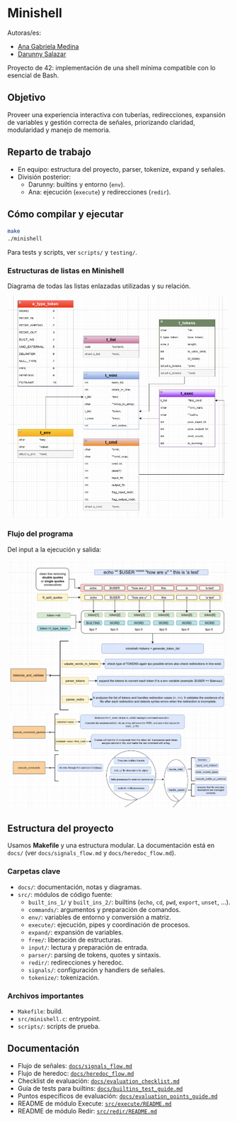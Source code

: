 # Minishell

Autoras/es:
- [Ana Gabriela Medina](https://github.com/Anagamedina)
- [Darunny Salazar](https://github.com/Daruuu)

Proyecto de 42: implementación de una shell mínima compatible con lo esencial de Bash.

## Objetivo
Proveer una experiencia interactiva con tuberías, redirecciones, expansión de variables y gestión correcta de señales, priorizando claridad, modularidad y manejo de memoria.

## Reparto de trabajo
- En equipo: estructura del proyecto, parser, tokenize, expand y señales.
- División posterior:
  - Darunny: builtins y entorno (`env`).
  - Ana: ejecución (`execute`) y redirecciones (`redir`).

## Cómo compilar y ejecutar
```bash
make
./minishell
```
Para tests y scripts, ver `scripts/` y `testing/`.

### Estructuras de listas en Minishell

Diagrama de todas las listas enlazadas utilizadas y su relación.

<img src="https://raw.githubusercontent.com/Anagamedina/Minishell/main/docs/images/structure_list.png" width="500" height="500">

### Flujo del programa

Del input a la ejecución y salida:

<img src="https://raw.githubusercontent.com/Anagamedina/Minishell/main/docs/images/tokenize_and_validate_01.png" >

<img src="https://raw.githubusercontent.com/Anagamedina/Minishell/main/docs/images/execute.png">

## Estructura del proyecto

Usamos **Makefile** y una estructura modular. La documentación está en `docs/` (ver `docs/signals_flow.md` y `docs/heredoc_flow.md`).

### Carpetas clave

- `docs/`: documentación, notas y diagramas.
- `src/`: módulos de código fuente:
  - `built_ins_1/` y `built_ins_2/`: builtins (`echo`, `cd`, `pwd`, `export`, `unset`, ...).
  - `commands/`: argumentos y preparación de comandos.
  - `env/`: variables de entorno y conversión a matriz.
  - `execute/`: ejecución, pipes y coordinación de procesos.
  - `expand/`: expansión de variables.
  - `free/`: liberación de estructuras.
  - `input/`: lectura y preparación de entrada.
  - `parser/`: parsing de tokens, quotes y sintaxis.
  - `redir/`: redirecciones y heredoc.
  - `signals/`: configuración y handlers de señales.
  - `tokenize/`: tokenización.

### Archivos importantes
- `Makefile`: build.
- `src/minishell.c`: entrypoint.
- `scripts/`: scripts de prueba.

## Documentación
- Flujo de señales: [`docs/signals_flow.md`](docs/signals_flow.md)
- Flujo de heredoc: [`docs/heredoc_flow.md`](docs/heredoc_flow.md)
- Checklist de evaluación: [`docs/evaluation_checklist.md`](docs/evaluation_checklist.md)
- Guía de tests para builtins: [`docs/builtins_test_guide.md`](docs/builtins_test_guide.md)
- Puntos específicos de evaluación: [`docs/evaluation_points_guide.md`](docs/evaluation_points_guide.md)
- README de módulo Execute: [`src/execute/README.md`](src/execute/README.md)
- README de módulo Redir: [`src/redir/README.md`](src/redir/README.md)

